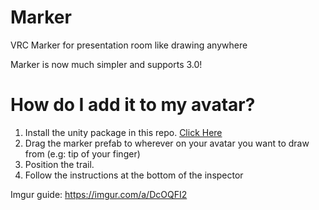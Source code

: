 # Marker
VRC Marker for presentation room like drawing anywhere

Marker is now much simpler and supports 3.0!

# How do I add it to my avatar?

1. Install the unity package in this repo. [Click Here](https://github.com/theepicsnail/Marker/releases/download/Release/Marker3.unitypackage)
2. Drag the marker prefab to wherever on your avatar you want to draw from (e.g: tip of your finger)
3. Position the trail.
4. Follow the instructions at the bottom of the inspector 

Imgur guide: https://imgur.com/a/DcOQFI2
